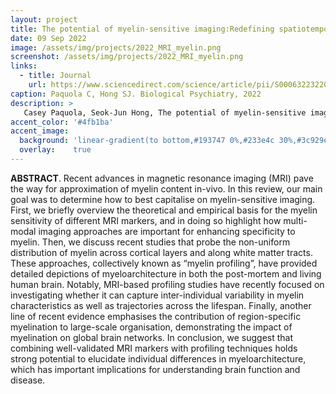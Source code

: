 ```yaml
---
layout: project
title: The potential of myelin-sensitive imaging:Redefining spatiotemporal patterns of myeloarchitecture
date: 09 Sep 2022
image: /assets/img/projects/2022_MRI_myelin.png
screenshot: /assets/img/projects/2022_MRI_myelin.png
links:
  - title: Journal
    url: https://www.sciencedirect.com/science/article/pii/S0006322322015827
caption: Paquola C, Hong SJ. Biological Psychiatry, 2022
description: >
   Casey Paquola, Seok-Jun Hong, The potential of myelin-sensitive imaging: Redefining spatiotemporal patterns of myeloarchitecture, Biological Psychiatry, 2022
accent_color: '#4fb1ba'
accent_image:
  background: 'linear-gradient(to bottom,#193747 0%,#233e4c 30%,#3c929e 50%,#d5d5d4 70%,#cdccc8 100%)'
  overlay:    true
---
```

**ABSTRACT**. Recent advances in magnetic resonance imaging (MRI) pave the way for approximation of myelin content in-vivo. In this review, our main goal was to determine how to best capitalise on myelin-sensitive imaging. First, we briefly overview the theoretical and empirical basis for the myelin sensitivity of different MRI markers, and in doing so highlight how multi-modal imaging approaches are important for enhancing specificity to myelin. Then, we discuss recent studies that probe the non-uniform distribution of myelin across cortical layers and along white matter tracts. These approaches, collectively known as “myelin profiling”, have provided detailed depictions of myeloarchitecture in both the post-mortem and living human brain. Notably, MRI-based profiling studies have recently focused on investigating whether it can capture inter-individual variability in myelin characteristics as well as trajectories across the lifespan. Finally, another line of recent evidence emphasises the contribution of region-specific myelination to large-scale organisation, demonstrating the impact of myelination on global brain networks. In conclusion, we suggest that combining well-validated MRI markers with profiling techniques holds strong potential to elucidate individual differences in myeloarchitecture, which has important implications for understanding brain function and disease.
